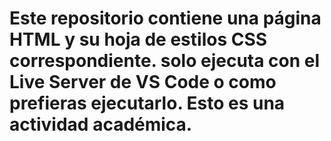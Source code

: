 # Este repositorio contiene una página HTML y su hoja de estilos CSS correspondiente. solo ejecuta con el Live Server de VS Code o como prefieras ejecutarlo. Esto es una actividad académica.
